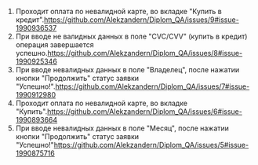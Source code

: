 1. Проходит оплата по невалидной карте, во вкладке "Купить в кредит".https://github.com/Alekzandern/Diplom_QA/issues/9#issue-1990936537
2. При вводе не валидных данных в поле "CVC/CVV" (купить в кредит) операция завершается успешно.https://github.com/Alekzandern/Diplom_QA/issues/8#issue-1990925346
3. При вводе невалидных данных в поле "Владелец", после нажатии кнопки "Продолжить" статус заявки "Успешно!".https://github.com/Alekzandern/Diplom_QA/issues/7#issue-1990912980
4. Проходит оплата по невалидной карте, во вкладке "Купить".https://github.com/Alekzandern/Diplom_QA/issues/6#issue-1990893664
5. При вводе невалидных данных в поле "Месяц", после нажатии кнопки "Продолжить" статус заявки "Успешно!"https://github.com/Alekzandern/Diplom_QA/issues/5#issue-1990875716
